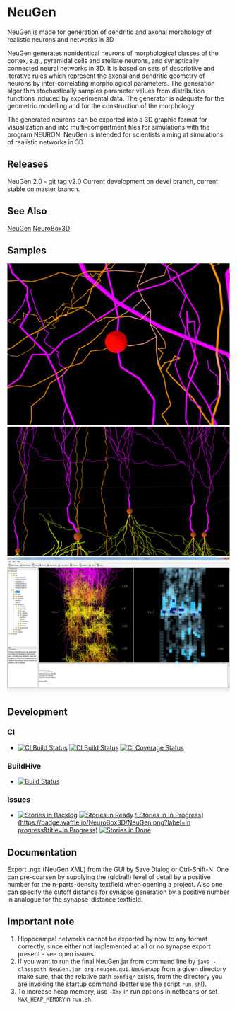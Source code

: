 # NeuGen
NeuGen is made for generation of dendritic and axonal morphology of realistic neurons and networks in 3D

NeuGen generates nonidentical neurons of morphological classes of the cortex, e.g., pyramidal cells and stellate neurons, and synaptically connected neural networks in 3D. It is based on sets of descriptive and iterative rules which represent the axonal and dendritic geometry of neurons by inter-correlating morphological parameters. The generation algorithm stochastically samples parameter values from distribution functions induced by experimental data. The generator is adequate for the geometric modelling and for the construction of the morphology.

The generated neurons can be exported into a 3D graphic format for visualization and into multi-compartment files for simulations with the program NEURON. NeuGen is intended for scientists aiming at simulations of realistic networks in 3D.

## Releases
NeuGen 2.0 - git tag v2.0
Current development on devel branch, current stable on master branch.

## See Also
[NeuGen](http://www.neugen.org)
[NeuroBox3D](http://www.neurobox.eu)

## Samples
![](/resources/img/synapse.jpg)
![](/resources/img/soma.jpg)
![](/resources/img/neugen.jpg)

## Development
### CI
* [![CI Build Status](https://travis-ci.org/NeuroBox3D/NeuGen.svg?branch=master)](https://travis-ci.org/NeuroBox3D/NeuGen)
[![CI Build Status](https://travis-ci.org/NeuroBox3D/NeuGen.svg?branch=devel)](https://travis-ci.org/NeuroBox3D/NeuGen)
[![CI Coverage Status](https://coveralls.io/repos/NeuroBox3D/NeuGen/badge.png)](https://coveralls.io/r/NeuroBox3D/NeuGen)

### BuildHive
* [![Build Status](https://buildhive.cloudbees.com/job/NeuroBox3D/job/NeuGen/badge/icon)](https://buildhive.cloudbees.com/job/NeuroBox3D/job/NeuGen/)

### Issues
* [![Stories in Backlog](https://badge.waffle.io/NeuroBox3D/NeuGen.png?label=backlog&title=Backlog)](http://waffle.io/NeuroBox3D/NeuGen)
[![Stories in Ready](https://badge.waffle.io/NeuroBox3D/NeuGen.png?label=ready&title=Ready)](http://waffle.io/NeuroBox3D/NeuGen)
[![Stories in In Progress](https://badge.waffle.io/NeuroBox3D/NeuGen.png?label=in progress&title=In Progress)](http://waffle.io/NeuroBox3D/NeuGen)
[![Stories in Done](https://badge.waffle.io/NeuroBox3D/NeuGen.png?label=done&title=Done)](http://waffle.io/NeuroBox3D/NeuGen)

## Documentation
Export .ngx (NeuGen XML) from the GUI by Save Dialog or Ctrl-Shift-N.
One can pre-coarsen by supplying the (global!) level of detail by 
a positive number for the n-parts-density textfield when opening a project.
Also one can specify the cutoff distance for synapse generation by a positive
number in analogue for the synapse-distance textfield. 

## Important note
1. Hippocampal networks cannot be exported by now to any format correctly, since
either not implemented at all or no synapse export present - see open issues.
2. If you want to run the final NeuGen.jar from command line by ```java -classpath NeuGen.jar org.neugen.gui.NeuGenApp```
from a given directory make sure, that the relative path ```config/``` exists, from the directory you are invoking the
startup command (better use the script ```run.sh```!).
3. To increase heap memory, use ```-Xmx``` in run options in netbeans or set ```MAX_HEAP_MEMORY```in ```run.sh```.
